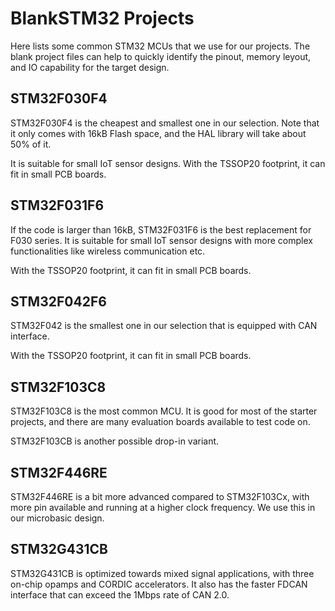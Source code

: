 # BlankSTM32 Projects

Here lists some common STM32 MCUs that we use for our projects. The blank project files can help to quickly identify the pinout, memory leyout, and IO capability for the target design.

## STM32F030F4

STM32F030F4 is the cheapest and smallest one in our selection. Note that it only comes with 16kB Flash space, and the HAL library will take about 50% of it.

It is suitable for small IoT sensor designs. With the TSSOP20 footprint, it can fit in small PCB boards.

## STM32F031F6

If the code is larger than 16kB, STM32F031F6 is the best replacement for F030 series. It is suitable for small IoT sensor designs with more complex functionalities like wireless communication etc.

With the TSSOP20 footprint, it can fit in small PCB boards.

## STM32F042F6

STM32F042 is the smallest one in our selection that is equipped with CAN interface.

With the TSSOP20 footprint, it can fit in small PCB boards.

## STM32F103C8

STM32F103C8 is the most common MCU. It is good for most of the starter projects, and there are many evaluation boards available to test code on.

STM32F103CB is another possible drop-in variant.

## STM32F446RE

STM32F446RE is a bit more advanced compared to STM32F103Cx, with more pin available and running at a higher clock frequency. We use this in our microbasic design.

## STM32G431CB

STM32G431CB is optimized towards mixed signal applications, with three on-chip opamps and CORDIC accelerators. It also has the faster FDCAN interface that can exceed the 1Mbps rate of CAN 2.0.
